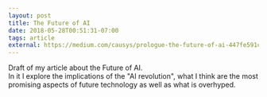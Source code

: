 ```yaml
---
layout: post
title: The Future of AI
date: 2018-05-28T00:51:31-07:00
tags: article
external: https://medium.com/causys/prologue-the-future-of-ai-447fe591c938
---
```

Draft of my article about the Future of AI.<br>
In it I explore the implications of the "AI revolution", what I think are the most promising aspects of future technology as well as what is overhyped.

<!--more-->

